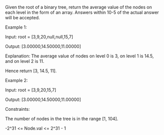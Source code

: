 Given the root of a binary tree, return the average value of the nodes on each level in the form of an array. Answers within 10-5 of the actual answer will be accepted.
 

Example 1:


Input: root = [3,9,20,null,null,15,7]

Output: [3.00000,14.50000,11.00000]

Explanation: The average value of nodes on level 0 is 3, on level 1 is 14.5, and on level 2 is 11.

Hence return [3, 14.5, 11].

Example 2:


Input: root = [3,9,20,15,7]

Output: [3.00000,14.50000,11.00000]
 

Constraints:

The number of nodes in the tree is in the range [1, 104].

-2^31 <= Node.val <= 2^31 - 1
